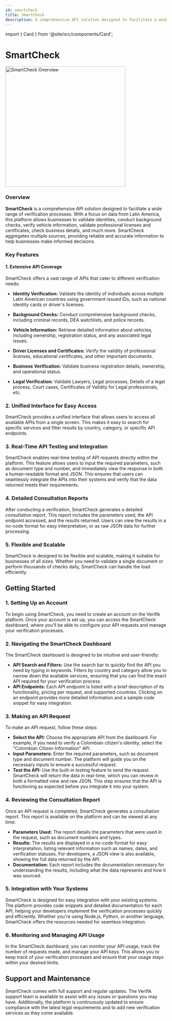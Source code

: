 ```yaml
---
id: smartcheck
title: SmartCheck
description: A comprehensive API solution designed to facilitate a wide range of verification processes
---
```


import { Card } from '@site/src/components/Card';

# SmartCheck

<img src="/img/smartcheck/overview.png" alt="SmartCheck Overview" width="375" />

### **Overview**

**SmartCheck** is a comprehensive API solution designed to facilitate a wide range of verification processes. With a focus on data from Latin America, this platform allows businesses to validate identities, conduct background checks, verify vehicle information, validate professional licenses and certificates, check business details, and much more. SmartCheck aggregates multiple sources, providing reliable and accurate information to help businesses make informed decisions.

### **Key Features**

#### **1. Extensive API Coverage**

SmartCheck offers a vast range of APIs that cater to different verification needs:

* **Identity Verification:** Validate the identity of individuals across multiple Latin American countries using government-issued IDs, such as national identity cards or driver's licenses.

<div className="row">
  <div className="col col--4">
    <Card
      title="Argentina citizen"
      description=""
      image="/img/smartcheck/argentina-citizen.png"
      link="/identity/argentina"
    />
  </div>
  <div className="col col--4">
    <Card
      title="Bolivian citizen"
      description=""
      image="/img/smartcheck/bolivia-citizen.png"
      link="/identity/bolivia"
    />
  </div>
  <div className="col col--4">
    <Card
      title="Brazilian citizen"
      description=""
      image="/img/smartcheck/brazil-citizen.png"
      link="/identity/brazil"
    />
  </div>
</div>

<div className="row">
  <div className="col col--4">
    <Card
      title="Chilean citizen"
      description=""
      image="/img/smartcheck/chile-citizen.png"
      link="/identity/chile"
    />
  </div>
  <div className="col col--4">
    <Card
      title="Colombian citizen"
      description=""
      image="/img/smartcheck/colombia-citizen.png"
      link="/identity/colombia"
    />
  </div>
  <div className="col col--4">
    <Card
      title="Costa Rican citizen"
      description=""
      image="/img/smartcheck/costa-rica-citizen.png"
      link="/identity/costa-rica"
    />
  </div>
</div>

<div className="row">
  <div className="col col--4">
    <Card
      title="Ecuadorian citizen"
      description=""
      image="/img/smartcheck/ecuador-citizen.png"
      link="/identity/ecuador"
    />
  </div>
  <div className="col col--4">
    <Card
      title="El Salvador citizen"
      description=""
      image="/img/smartcheck/el-salvador-citizen.png"
      link="/identity/el-salvador"
    />
  </div>
  <div className="col col--4">
    <Card
      title="Spanish citizen"
      description=""
      image="/img/smartcheck/spain-citizen.png"
      link="/identity/spain-citizen"
    />
  </div>
</div>

<div className="row">
  <div className="col col--4">
    <Card
      title="United States Citizen"
      description=""
      image="/img/smartcheck/us-citizen.png"
      link="/identity/united-states"
    />
  </div>
  <div className="col col--4">
    <Card
      title="Guatemalan citizen"
      description=""
      image="/img/smartcheck/guatemala-citizen.png"
      link="/identity/guatemala"
    />
  </div>
  <div className="col col--4">
    <Card
      title="Honduran citizen"
      description=""
      image="/img/smartcheck/honduras-citizen.png"
      link="/identity/honduras"
    />
  </div>
</div>

<div className="row">
  <div className="col col--4">
    <Card
      title="Mexican citizen"
      description=""
      image="/img/smartcheck/mexico-citizen.png"
      link="/identity/mexico"
    />
  </div>
  <div className="col col--4">
    <Card
      title="Panamanian citizen"
      description=""
      image="/img/smartcheck/panama-citizen.png"
      link="/identity/panama"
    />
  </div>
  <div className="col col--4">
    <Card
      title="Paraguayan citizen"
      description=""
      image="/img/smartcheck/paraguay-citizen.png"
      link="/identity/paraguay"
    />
  </div>
</div>

<div className="row">
  <div className="col col--4">
    <Card
      title="Peruvian citizen"
      description=""
      image="/img/smartcheck/peru-citizen.png"
      link="/identity/peru"
    />
  </div>
  <div className="col col--4">
    <Card
      title="Dominican Republic citizen"
      description=""
      image="/img/smartcheck/dominican-republic-citizen.png"
      link="/identity/dominican-republic"
    />
  </div>
  <div className="col col--4">
    <Card
      title="Uruguayan citizen"
      description=""
      image="/img/smartcheck/uruguay-citizen.png"
      link="/identity/uruguay"
    />
  </div>
</div>

<div className="row">
  <div className="col col--4">
    <Card
      title="Venezuelan citizen"
      description=""
      image="/img/smartcheck/venezuela-citizen.png"
      link="/identity/venezuela"
    />
  </div>
</div>

* **Background Checks:** Conduct comprehensive background checks, including criminal records, DEA watchlists, and police records.

<div className="row">
  <div className="col col--4">
    <Card
      title="Brazilian background check"
      description=""
      image="/img/smartcheck/brazil-background.png"
      link="/background-check/brazil"
    />
  </div>
  <div className="col col--4">
    <Card
      title="Colombian background check"
      description=""
      image="/img/smartcheck/colombia-background.png"
      link="/background-check/colombia"
    />
  </div>
  <div className="col col--4">
    <Card
      title="International background check"
      description=""
      image="/img/smartcheck/international-background.png"
      link="/background-check/international"
    />
  </div>
</div>

* **Vehicle Information:** Retrieve detailed information about vehicles, including ownership, registration status, and any associated legal issues.

<div className="row">
  <div className="col col--4">
    <Card
      title="Argentinian vehicle validation"
      description=""
      image="/img/smartcheck/argentina-vehicle.png"
      link="/vehicle-validation/argentina"
    />
  </div>
  <div className="col col--4">
    <Card
      title="Bolivian vehicle validation"
      description=""
      image="/img/smartcheck/bolivia-vehicle.png"
      link="/vehicle-validation/bolivia"
    />
  </div>
  <div className="col col--4">
    <Card
      title="Brazilian vehicle validation"
      description=""
      image="/img/smartcheck/brazil-vehicle.png"
      link="/vehicle-validation/brazil"
    />
  </div>
</div>

<div className="row">
  <div className="col col--4">
    <Card
      title="Chilean vehicle validation"
      description=""
      image="/img/smartcheck/chile-vehicle.png"
      link="/vehicle-validation/chile"
    />
  </div>
  <div className="col col--4">
    <Card
      title="Colombian vehicle validation"
      description=""
      image="/img/smartcheck/colombia-vehicle.png"
      link="/vehicle-validation/colombia"
    />
  </div>
  <div className="col col--4">
    <Card
      title="Costa Rica vehicle validation"
      description=""
      image="/img/smartcheck/costa-rica-vehicle.png"
      link="/vehicle-validation/costa-rica"
    />
  </div>
</div>

<div className="row">
  <div className="col col--4">
    <Card
      title="Ecuadorian vehicle validation"
      description=""
      image="/img/smartcheck/ecuador-vehicle.png"
      link="/vehicle-validation/ecuador"
    />
  </div>
  <div className="col col--4">
    <Card
      title="Mexican vehicle validation"
      description=""
      image="/img/smartcheck/mexico-vehicle.png"
      link="/vehicle-validation/mexico"
    />
  </div>
  <div className="col col--4">
    <Card
      title="Paraguayan vehicle validation"
      description=""
      image="/img/smartcheck/paraguay-vehicle.png"
      link="/vehicle-validation/paraguay"
    />
  </div>
</div>

<div className="row">
  <div className="col col--4">
    <Card
      title="Peruvian vehicle validation"
      description=""
      image="/img/smartcheck/peru-vehicle.png"
      link="/vehicle-validation/peru"
    />
  </div>
  <div className="col col--4">
    <Card
      title="United States vehicle validation"
      description=""
      image="/img/smartcheck/us-vehicle.png"
      link="/vehicle-validation/united-states"
    />
  </div>
</div>

* **Driver Licenses and Certificates:** Verify the validity of professional licenses, educational certificates, and other important documents.

<div className="row">
  <div className="col col--4">
    <Card
      title="Canadian Driver License validation"
      description=""
      image="/img/smartcheck/canada-driver.png"
      link="/driver-validation/british-columbia-driver-license"
    />
  </div>
  <div className="col col--4">
    <Card
      title="Colombian Driver License validation"
      description=""
      image="/img/smartcheck/colombia-citizen.png"
      link="/driver-validation/colombia-runt-drivers-license"
    />
  </div>
  <div className="col col--4">
    <Card
      title="Florida Driver License validation"
      description=""
      image="/img/smartcheck/us-citizen.png"
      link="/driver-validation/florida-driver-license"
    />
  </div>
</div>

<div className="row">
  <div className="col col--4">
    <Card
      title="Kansas Driver License validation"
      description=""
      image="/img/smartcheck/us-citizen.png"
      link="/driver-validation/kansas-driver-license"
    />
  </div>
  <div className="col col--4">
    <Card
      title="🇨🇦 Ontario Driver License validation"
      description=""
      image="/img/smartcheck/canada-driver.png"
      link="/driver-validation/ontario-driver-license"
    />
  </div>
</div>

* **Business Verification:** Validate business registration details, ownership, and operational status.

<div className="row">
  <div className="col col--4">
    <Card
      title="Argentinian company validation"
      description=""
      image="/img/smartcheck/argentina-citizen.png"
      link="/business-validation/argentina"
    />
  </div>
  <div className="col col--4">
    <Card
      title="Bolivian company validation"
      description=""
      image="/img/smartcheck/bolivia-citizen.png"
      link="/business-validation/bolivia"
    />
  </div>
  <div className="col col--4">
    <Card
      title="Brazilian company validation"
      description=""
      image="/img/smartcheck/brazil-citizen.png"
      link="/business-validation/brazil"
    />
  </div>
</div>

<div className="row">
  <div className="col col--4">
    <Card
      title="Canadian company validation"
      description=""
      image="/img/smartcheck/canada-business.png"
      link="/business-validation/canada"
    />
  </div>
  <div className="col col--4">
    <Card
      title="Chilean company validation"
      description=""
      image="/img/smartcheck/chile-citizen.png"
      link="/business-validation/chilean"
    />
  </div>
  <div className="col col--4">
    <Card
      title="Colombian company validation"
      description=""
      image="/img/smartcheck/colombia-citizen.png"
      link="/business-validation/colombia"
    />
  </div>
</div>

<div className="row">
  <div className="col col--4">
    <Card
      title="Costa Rica company validation"
      description=""
      image="/img/smartcheck/costa-rica-citizen.png"
      link="/business-validation/costa-rica"
    />
  </div>
  <div className="col col--4">
    <Card
      title="Mexican company validation"
      description=""
      image="/img/smartcheck/mexico-citizen.png"
      link="/business-validation/mexico"
    />
  </div>
  <div className="col col--4">
    <Card
      title="Panamanian company validation"
      description=""
      image="/img/smartcheck/panama-citizen.png"
      link="/business-validation/panama"
    />
  </div>
</div>

<div className="row">
  <div className="col col--4">
    <Card
      title="Paraguayan company validation"
      description=""
      image="/img/smartcheck/paraguay-citizen.png"
      link="/business-validation/paraguay"
    />
  </div>
  <div className="col col--4">
    <Card
      title="Peruvian company validation"
      description=""
      image="/img/smartcheck/peru-citizen.png"
      link="/business-validation/peru"
    />
  </div>
  <div className="col col--4">
    <Card
      title="Spanish company validation"
      description=""
      image="/img/smartcheck/spain-citizen.png"
      link="/business-validation/spain"
    />
  </div>
</div>

<div className="row">
  <div className="col col--4">
    <Card
      title="United States company validation"
      description=""
      image="/img/smartcheck/us-citizen.png"
      link="/business-validation/united-states"
    />
  </div>
</div>

* **Legal Verification:** Validate Lawyers, Legal processes, Details of a legal process, Court cases, Certificates of Validity for Legal professionals, etc.

<div className="row">
  <div className="col col--4">
    <Card
      title="Colombian Lawyer Verification"
      description=""
      image="/img/smartcheck/colombia-citizen.png"
      link="/legal/lawyer-verification"
    />
  </div>
  <div className="col col--4">
    <Card
      title="Colombian legal processes"
      description=""
      image="/img/smartcheck/colombia-citizen.png"
      link="/legal/colombian-legal-processes"
    />
  </div>
  <div className="col col--4">
    <Card
      title="Colombian Legal process details"
      description=""
      image="/img/smartcheck/colombia-citizen.png"
      link="/legal/retrieve-details-of-a-legal-process-by-number"
    />
  </div>
</div>

<div className="row">
  <div className="col col--4">
    <Card
      title="Colombian Court cases records"
      description=""
      image="/img/smartcheck/colombia-citizen.png"
      link="/legal/court-case-records-lookup"
    />
  </div>
  <div className="col col--4">
    <Card
      title="Colombian certificates of validity for legal professionals"
      description=""
      image="/img/smartcheck/colombia-citizen.png"
      link="/legal/certificate-of-validity-for-legal-professionals"
    />
  </div>
</div>

### 2. Unified Interface for Easy Access

SmartCheck provides a unified interface that allows users to access all available APIs from a single screen. This makes it easy to search for specific services and filter results by country, category, or specific API endpoints.

### 3. Real-Time API Testing and Integration

SmartCheck enables real-time testing of API requests directly within the platform. This feature allows users to input the required parameters, such as document type and number, and immediately view the response in both a human-readable format and JSON. This ensures that users can seamlessly integrate the APIs into their systems and verify that the data returned meets their requirements.

### 4. Detailed Consultation Reports

After conducting a verification, SmartCheck generates a detailed consultation report. This report includes the parameters used, the API endpoint accessed, and the results returned. Users can view the results in a no-code format for easy interpretation, or as raw JSON data for further processing.

### 5. Flexible and Scalable

SmartCheck is designed to be flexible and scalable, making it suitable for businesses of all sizes. Whether you need to validate a single document or perform thousands of checks daily, SmartCheck can handle the load efficiently.

## Getting Started

### 1. Setting Up an Account

To begin using SmartCheck, you need to create an account on the Verifik platform. Once your account is set up, you can access the SmartCheck dashboard, where you'll be able to configure your API requests and manage your verification processes.

### 2. Navigating the SmartCheck Dashboard

The SmartCheck dashboard is designed to be intuitive and user-friendly:

* **API Search and Filters:** Use the search bar to quickly find the API you need by typing in keywords. Filters by country and category allow you to narrow down the available services, ensuring that you can find the exact API required for your verification process.
* **API Endpoints:** Each API endpoint is listed with a brief description of its functionality, pricing per request, and supported countries. Clicking on an endpoint provides more detailed information and a sample code snippet for easy integration.

### 3. Making an API Request

To make an API request, follow these steps:

* **Select the API:** Choose the appropriate API from the dashboard. For example, if you need to verify a Colombian citizen's identity, select the "Colombian Citizen Information" API.
* **Input Parameters:** Enter the required parameters, such as document type and document number. The platform will guide you on the necessary inputs to ensure a successful request.
* **Test the API:** Use the built-in testing feature to send the request. SmartCheck will return the data in real-time, which you can review in both a formatted view and raw JSON. This step ensures that the API is functioning as expected before you integrate it into your system.

### 4. Reviewing the Consultation Report

Once an API request is completed, SmartCheck generates a consultation report. This report is available on the platform and can be viewed at any time:

* **Parameters Used:** The report details the parameters that were used in the request, such as document numbers and types.
* **Results:** The results are displayed in a no-code format for easy interpretation, listing relevant information such as names, dates, and verification statuses. For developers, a JSON view is also available, showing the full data returned by the API.
* **Documentation:** Each report includes the documentation necessary for understanding the results, including what the data represents and how it was sourced.

### 5. Integration with Your Systems

SmartCheck is designed for easy integration with your existing systems. The platform provides code snippets and detailed documentation for each API, helping your developers implement the verification processes quickly and efficiently. Whether you're using Node.js, Python, or another language, SmartCheck offers the resources needed for seamless integration.

### 6. Monitoring and Managing API Usage

In the SmartCheck dashboard, you can monitor your API usage, track the number of requests made, and manage your API keys. This allows you to keep track of your verification processes and ensure that your usage stays within your desired limits.

## Support and Maintenance

SmartCheck comes with full support and regular updates. The Verifik support team is available to assist with any issues or questions you may have. Additionally, the platform is continuously updated to ensure compliance with the latest legal requirements and to add new verification services as they come available.

